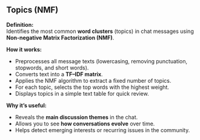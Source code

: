 ## Topics (NMF)

**Definition:**  
Identifies the most common **word clusters** (topics) in chat messages using **Non-negative Matrix Factorization (NMF)**.

**How it works:**
- Preprocesses all message texts (lowercasing, removing punctuation, stopwords, and short words).
- Converts text into a **TF–IDF matrix**.
- Applies the NMF algorithm to extract a fixed number of topics.
- For each topic, selects the top words with the highest weight.
- Displays topics in a simple text table for quick review.

**Why it’s useful:**
- Reveals the **main discussion themes** in the chat.
- Allows you to see **how conversations evolve** over time.
- Helps detect emerging interests or recurring issues in the community.
